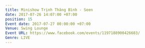 ```yaml
---
title: Minishow Trịnh Thăng Bình - Seen
date: 2017-07-26 14:07:00 +07:00
position: 15
Event date: 2017-07-27 00:00:00 +07:00
Venue: Swing Lounge
Event URL: https://www.facebook.com/events/1197188900426683/
Genre: LIVE
---
```


